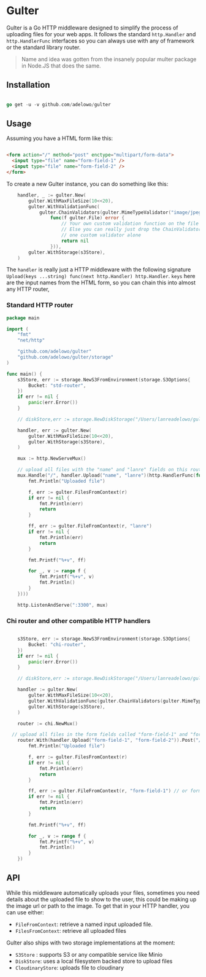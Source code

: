 # Gulter

Gulter is a Go HTTP middleware designed to simplify the process of uploading files
for your web apps. It follows the standard
`http.Handler` and `http.HandlerFunc` interfaces so you can
always use with any of framework or the standard library router.

> Name and idea was gotten from the insanely popular multer package
> in Node.JS that does the same.

## Installation

```go

go get -u -v github.com/adelowo/gulter

```

## Usage

Assuming you have a HTML form like this:

```html

<form action="/" method="post" enctype="multipart/form-data">
  <input type="file" name="form-field-1" />
  <input type="file" name="form-field-2" />
</form>

```

To create a new Gulter instance, you can do something like this:

```go
	handler, _ := gulter.New(
		gulter.WithMaxFileSize(10<<20),
		gulter.WithValidationFunc(
			gulter.ChainValidators(gulter.MimeTypeValidator("image/jpeg", "image/png"),
				func(f gulter.File) error {
					// Your own custom validation function on the file here
					// Else you can really just drop the ChainValidators and use only the MimeTypeValidator or just
					// one custom validator alone
					return nil
				})),
		gulter.WithStorage(s3Store),
	)
```

The `handler` is really just a HTTP middleware with the following signature
`Upload(keys ...string) func(next http.Handler) http.Handler`. `keys` here
are the input names from the HTML form, so you can chain this into almost any HTTP
router,

### Standard HTTP router

```go
package main

import (
	"fmt"
	"net/http"

	"github.com/adelowo/gulter"
	"github.com/adelowo/gulter/storage"
)

func main() {
	s3Store, err := storage.NewS3FromEnvironment(storage.S3Options{
		Bucket: "std-router",
	})
	if err != nil {
		panic(err.Error())
	}

	// diskStore,err := storage.NewDiskStorage("/Users/lanreadelowo/gulter-uploads/")

	handler, err := gulter.New(
		gulter.WithMaxFileSize(10<<20),
		gulter.WithStorage(s3Store),
	)

	mux := http.NewServeMux()

	// upload all files with the "name" and "lanre" fields on this route
	mux.Handle("/", handler.Upload("name", "lanre")(http.HandlerFunc(func(w http.ResponseWriter, r *http.Request) {
		fmt.Println("Uploaded file")

		f, err := gulter.FilesFromContext(r)
		if err != nil {
			fmt.Println(err)
			return
		}

		ff, err := gulter.FileFromContext(r, "lanre")
		if err != nil {
			fmt.Println(err)
			return
		}

		fmt.Printf("%+v", ff)

		for _, v := range f {
			fmt.Printf("%+v", v)
			fmt.Println()
		}
	})))

	http.ListenAndServe(":3300", mux)

```

### Chi router and other compatible HTTP handlers

```go

	s3Store, err := storage.NewS3FromEnvironment(storage.S3Options{
		Bucket: "chi-router",
	})
	if err != nil {
		panic(err.Error())
	}

	// diskStore,err := storage.NewDiskStorage("/Users/lanreadelowo/gulter-uploads/")

	handler := gulter.New(
		gulter.WithMaxFileSize(10<<20),
		gulter.WithValidationFunc(gulter.ChainValidators(gulter.MimeTypeValidator("image/jpeg", "image/png"))),
		gulter.WithStorage(s3Store),
	)

	router := chi.NewMux()

  // upload all files in the form fields called "form-field-1" and "form-field-2"
	router.With(handler.Upload("form-field-1", "form-field-2")).Post("/", func(w http.ResponseWriter, r *http.Request) {
		fmt.Println("Uploaded file")

		f, err := gulter.FilesFromContext(r)
		if err != nil {
			fmt.Println(err)
			return
		}

		ff, err := gulter.FileFromContext(r, "form-field-1") // or form-field-2
		if err != nil {
			fmt.Println(err)
			return
		}

		fmt.Printf("%+v", ff)

		for _, v := range f {
			fmt.Printf("%+v", v)
			fmt.Println()
		}
	})

```

## API

While this middleware automatically uploads your files, sometimes you need
details about the uploaded file to show to the user, this could be making up the
image url or path to the image. To get that in your HTTP handler, you can use either:

- `FileFromContext`: retrieve a named input uploaded file.
- `FilesFromContext`: retrieve all uploaded files

Gulter also ships with two storage implementations at the moment:

- `S3Store` : supports S3 or any compatible service like Minio
- `DiskStore`: uses a local filesystem backed store to upload files
- `CloudinaryStore`: uploads file to cloudinary

